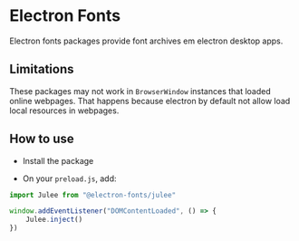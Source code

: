 # Electron Fonts

Electron fonts packages provide font archives em electron desktop apps.

## Limitations

These packages may not work in `BrowserWindow` instances that loaded online webpages. That happens because electron by default not allow load local resources in webpages.

## How to use

* Install the package

* On your `preload.js`, add:

```ts
import Julee from "@electron-fonts/julee"

window.addEventListener("DOMContentLoaded", () => {
    Julee.inject()
})
```